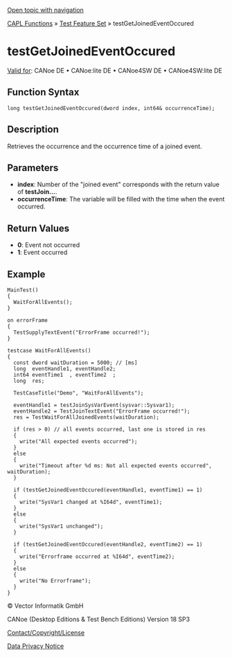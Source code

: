 [Open topic with navigation](../../../../../CANoeDEFamily.htm#Topics/CAPLFunctions/Test/Functions/CAPLfunctionTestGetJoinedEventOccured.md)

[CAPL Functions](../../CAPLfunctions.md) » [Test Feature Set](../CAPLfunctionsTFSOverview.md) » testGetJoinedEventOccured

# testGetJoinedEventOccured

[Valid for](../../../Shared/FeatureAvailability.md):  CANoe DE • CANoe:lite DE • CANoe4SW DE • CANoe4SW:lite DE

## Function Syntax

```
long testGetJoinedEventOccured(dword index, int64& occurrenceTime);
```

## Description

Retrieves the occurrence and the occurrence time of a joined event.

## Parameters

- **index**: Number of the "joined event" corresponds with the return value of **testJoin...**.
- **occurrenceTime**: The variable will be filled with the time when the event occurred.

## Return Values

- **0**: Event not occurred
- **1**: Event occurred

## Example

```plaintext
MainTest()
{
  WaitForAllEvents();
}

on errorFrame
{
  TestSupplyTextEvent("ErrorFrame occurred!");
}

testcase WaitForAllEvents()
{
  const dword waitDuration = 5000; // [ms]
  long  eventHandle1, eventHandle2;
  int64 eventTime1  , eventTime2  ;
  long  res;

  TestCaseTitle("Demo", "WaitForAllEvents");

  eventHandle1 = testJoinSysVarEvent(sysvar::Sysvar1);
  eventHandle2 = TestJoinTextEvent("ErrorFrame occurred!");
  res = TestWaitForAllJoinedEvents(waitDuration);

  if (res > 0) // all events occurred, last one is stored in res
  {
    write("All expected events occurred");
  }
  else
  {
    write("Timeout after %d ms: Not all expected events occurred", waitDuration);
  }

  if (testGetJoinedEventOccured(eventHandle1, eventTime1) == 1)
  {
    write("SysVar1 changed at %I64d", eventTime1);
  }
  else
  {
    write("SysVar1 unchanged");
  }

  if (testGetJoinedEventOccured(eventHandle2, eventTime2) == 1)
  {
    write("Errorframe occurred at %I64d", eventTime2);
  }
  else
  {
    write("No Errorframe");
  }
}
```

© Vector Informatik GmbH

CANoe (Desktop Editions & Test Bench Editions) Version 18 SP3

[Contact/Copyright/License](../../../Shared/ContactCopyrightLicense.md)

[Data Privacy Notice](https://www.vector.com/int/en/company/get-info/privacy-policy/)
